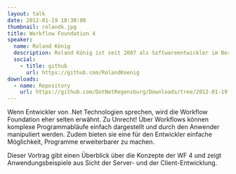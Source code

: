 ```yaml
---
layout: talk
date: 2012-01-19 18:30:00
thumbnail: rolandk.jpg
title: Workflow Foundation 4
speaker:
  name: Roland König
  description: Roland König ist seit 2007 als Softwareentwickler im Bereich Logistik und Automatisierung tätig. Bei der täglichen Arbeit setzt er dabei auf .Net- und SAP-Technologien. Seine fachlichen Kenntnisse erweitert er durch ein Studium des Fachs Logistik neben dem Beruf.
  social:
    - title: github
      url: https://github.com/RolandKoenig
downloads:
  - name: Repository
    url: https://github.com/DotNetRegensburg/Downloads/tree/2012-01-19
---
```

Wenn Entwickler von .Net Technologien sprechen, wird die Workflow Foundation eher selten erwähnt. Zu Unrecht! Über Workflows können komplexe Programmabläufe einfach dargestellt und durch den Anwender manipuliert werden. Zudem bieten sie eine für den Entwickler einfache Möglichkeit, Programme erweiterbarer zu machen.

Dieser Vortrag gibt einen Überblick über die Konzepte der WF 4 und zeigt Anwendungsbeispiele aus Sicht der Server- und der Client-Entwicklung.